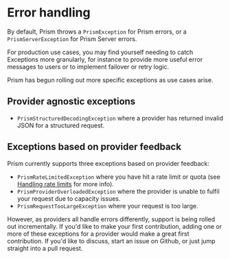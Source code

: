 <script setup>
import ExceptionSupport from '../components/ExceptionSupport.vue'
</script>

# Error handling

By default, Prism throws a `PrismException` for Prism errors, or a `PrismServerException` for Prism Server errors.

For production use cases, you may find yourself needing to catch Exceptions more granularly, for instance to provide more useful error messages to users or to implement failover or retry logic.

Prism has begun rolling out more specific exceptions as use cases arise.

## Provider agnostic exceptions

- `PrismStructuredDecodingException` where a provider has returned invalid JSON for a structured request.

## Exceptions based on provider feedback

Prism currently supports three exceptions based on provider feedback:

- `PrismRateLimitedException` where you have hit a rate limit or quota (see [Handling rate limits](/advanced/rate-limits.html) for more info).
- `PrismProviderOverloadedException` where the provider is unable to fulfil your request due to capacity issues.
- `PrismRequestTooLargeException` where your request is too large.

However, as providers all handle errors differently, support is being rolled out incrementally. If you'd like to make your first contribution, adding one or more of these exceptions for a provider would make a great first contribution. If you'd like to discuss, start an issue on Github, or just jump straight into a pull request.

<ExceptionSupport />